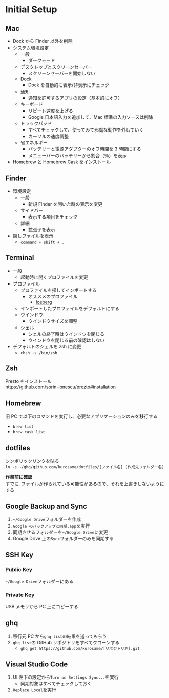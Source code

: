 # Initial Setup

## Mac

- Dock から Finder 以外を削除
- システム環境設定
  - 一般
    - ダークモード
  - デスクトップとスクリーンセーバー
    - スクリーンセーバーを開始しない
  - Dock
    - Dock を自動的に表示/非表示にチェック
  - 通知
    - 通知を許可するアプリの設定（基本的にオフ）
  - キーボード
    - リピート速度を上げる
    - Google 日本語入力を追加して、Mac 標準の入力ソースは削除
  - トラックパッド
    - すべてチェックして、使ってみて邪魔な動作を外していく
    - カーソルの速度調整
  - 省エネルギー
    - バッテリーと電源アダプターのオフ時間を 3 時間にする
    - メニューバーのバッテリーから割合（％）を表示
- Homebrew と Homebrew Cask をインストール

## Finder

- 環境設定
  - 一般
    - 新規 Finder を開いた時の表示を変更
  - サイドバー
    - 表示する項目をチェック
  - 詳細
    - 拡張子を表示
- 隠しファイルを表示
  - `command + shift + .`

## Terminal

- 一般
  - 起動時に開くプロファイルを変更
- プロファイル
  - プロファイルを探してインポートする
    - オススメのプロファイル
      - [Iceberg](https://cocopon.github.io/iceberg.vim)
  - インポートしたプロファイルをデフォルトにする
  - ウインドウ
    - ウインドウサイズを調整
  - シェル
    - シェルの終了時はウインドウを閉じる
    - ウインドウを閉じる前の確認はしない
- デフォルトのシェルを zsh に変更
  - `chsh -s /bin/zsh`

## Zsh

Prezto をインストール  
https://github.com/sorin-ionescu/prezto#installation

## Homebrew

旧 PC で以下のコマンドを実行し、必要なアプリケーションのみを移行する

- `brew list`
- `brew cask list`

## dotfiles

シンボリックリンクを貼る  
`ln -s ~/ghq/github.com/kurosame/dotfiles/[ファイル名] [作成先フォルダー名]`

**作業前に確認**  
すでに`.`ファイルが作られている可能性があるので、それを上書きしないようにする

## Google Backup and Sync

1. `~/Google Drive`フォルダーを作成
1. `Google のバックアップと同期.app`を実行
1. 同期させるフォルダーを`~/Google Drive`に変更
1. Google Drive 上の`Sync`フォルダーのみを同期する

## SSH Key

### Public Key

`~/Google Drive`フォルダーにある

### Private Key

USB メモリから PC 上にコピーする

## ghq

1. 移行元 PC から`ghq list`の結果を送ってもらう
1. `ghq list`の GitHub リポジトリをすべてクローンする
   - `ghq get https://github.com/kurosame/[リポジトリ名].git`

## Visual Studio Code

1. UI 左下の設定から`Turn on Settings Sync...`を実行
   - 同期対象はすべてチェックしておく
1. `Replace Local`を実行

